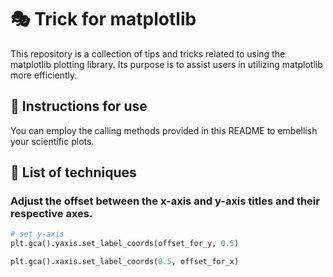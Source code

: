 # 🎭 Trick for matplotlib

This repository is a collection of tips and tricks related to using the matplotlib plotting library. Its purpose is to assist users in utilizing matplotlib more efficiently.

## 📝 Instructions for use

You can employ the calling methods provided in this README to embellish your scientific plots.

## 📃 List of techniques

### Adjust the offset between the x-axis and y-axis titles and their respective axes.

```python
# set y-axis
plt.gca().yaxis.set_label_coords(offset_for_y, 0.5)

plt.gca().xaxis.set_label_coords(0.5, offset_for_x)
```

### 